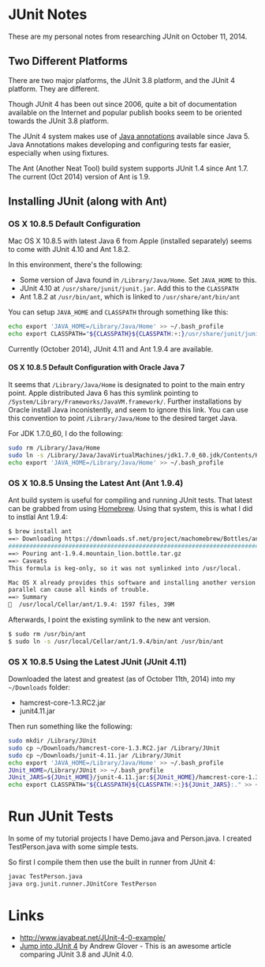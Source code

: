 # JUnit Notes

These are my personal notes from researching JUnit on October 11, 2014.

## Two Different Platforms

There are two major platforms, the JUnit 3.8 platform, and the JUnit 4 platform.  They are different.

Though JUnit 4 has been out since 2006, quite a bit of documentation available on the Internet and popular publish books seem to be oriented towards the JUnit 3.8 platform.

The JUnit 4 system makes use of [Java annotations](http://en.wikipedia.org/wiki/Java_annotation) available since Java 5.  Java Annotations makes developing and configuring tests far easier, especially when using fixtures.

The Ant (Another Neat Tool) build system supports JUnit 1.4 since Ant 1.7.  The current (Oct 2014) version of Ant is 1.9.

## Installing JUnit (along with Ant)

### OS X 10.8.5 Default Configuration

Mac OS X 10.8.5 with latest Java 6 from Apple (installed separately) seems to come with JUnit 4.10 and Ant 1.8.2.

In this environment, there's the following:

* Some version of Java found in ```/Library/Java/Home```.  Set ```JAVA_HOME``` to this.
* JUnit 4.10 at ```/usr/share/junit/junit.jar```.  Add this to the ```CLASSPATH```
* Ant 1.8.2 at ```/usr/bin/ant```, which is linked to ```/usr/share/ant/bin/ant```

You can setup ```JAVA_HOME``` and ```CLASSPATH``` through something like this:

```bash
echo export 'JAVA_HOME=/Library/Java/Home' >> ~/.bash_profile
echo export CLASSPATH="${CLASSPATH}${CLASSPATH:+:}/usr/share/junit/junit.jar:." >> ~/.bash_profile
```

Currently (October 2014), JUnit 4.11 and Ant 1.9.4 are available.  

#### OS X 10.8.5 Default Configuration with Oracle Java 7

It seems that ```/Library/Java/Home``` is designated to point to the main entry point.  Apple distributed Java 6 has this symlink pointing to ```/System/Library/Frameworks/JavaVM.framework/```.  Further installations by Oracle install Java inconistently, and seem to ignore this link.  You can use this convention to point ```/Library/Java/Home``` to the desired target Java.  

For JDK 1.7.0_60, I do the following:

```bash
sudo rm /Library/Java/Home
sudo ln -s /Library/Java/JavaVirtualMachines/jdk1.7.0_60.jdk/Contents/Home /Library/Java/Home
echo export 'JAVA_HOME=/Library/Java/Home' >> ~/.bash_profile
```

### OS X 10.8.5 Unsing the Latest Ant (Ant 1.9.4)

Ant build system is useful for compiling and running JUnit tests.  That latest can be grabbed from using [Homebrew](http://brew.sh/).  Using that system, this is what I did to instlal Ant 1.9.4:

```bash
$ brew install ant
==> Downloading https://downloads.sf.net/project/machomebrew/Bottles/ant-1.9.4.m
######################################################################## 100.0%
==> Pouring ant-1.9.4.mountain_lion.bottle.tar.gz
==> Caveats
This formula is keg-only, so it was not symlinked into /usr/local.

Mac OS X already provides this software and installing another version in
parallel can cause all kinds of trouble.
==> Summary
🍺  /usr/local/Cellar/ant/1.9.4: 1597 files, 39M
```

Afterwards, I point the existing symlink to the new ant version.

```bash
$ sudo rm /usr/bin/ant
$ sudo ln -s /usr/local/Cellar/ant/1.9.4/bin/ant /usr/bin/ant
```

### OS X 10.8.5 Using the Latest JUnit (JUnit 4.11)

Downloaded the latest and greatest (as of October 11th, 2014) into my ```~/Downloads``` folder:

* hamcrest-core-1.3.RC2.jar
* junit4.11.jar

Then run something like the following:

```bash
sudo mkdir /Library/JUnit
sudo cp ~/Downloads/hamcrest-core-1.3.RC2.jar /Library/JUnit
sudo cp ~/Downloads/junit-4.11.jar /Library/JUnit
echo export 'JAVA_HOME=/Library/Java/Home' >> ~/.bash_profile
JUnit_HOME=/Library/JUnit >> ~/.bash_profile
JUnit_JARS=${JUnit_HOME}/junit-4.11.jar:${JUnit_HOME}/hamcrest-core-1.3.RC2.jar
echo export CLASSPATH="${CLASSPATH}${CLASSPATH:+:}${JUnit_JARS}:." >> ~/.bash_profile
```

# Run JUnit Tests

In some of my tutorial projects I have Demo.java and Person.java.  I created TestPerson.java with some simple tests.

So first I compile them then use the built in runner from JUnit 4:

```bash
javac TestPerson.java
java org.junit.runner.JUnitCore TestPerson
```

# Links

* http://www.javabeat.net/JUnit-4-0-example/
* [Jump into JUnit 4](http://www.ibm.com/developerworks/java/tutorials/j-junit4/) by Andrew Glover - This is an awesome article comparing JUnit 3.8 and JUnit 4.0.
